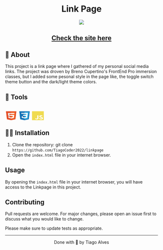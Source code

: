 <h1 align="center">Link Page</h1>

<p align="center">
  <img width="800" src="https://user-images.githubusercontent.com/119512258/229148163-7cf0df59-9bca-4f6a-9302-2bdc5b444684.gif"  
</p>

<h2 align="center">
  <a href="https://tiagocoder2022.github.io/linkpage/" target="_blank">Check the site here</a>  
</h2>
  
## 🧾 About

  This project is a link page where I gathered of my personal social media links. The project was droven by Breno Cupertino's FrontEnd Pro immersion classes, but I added some pesonal style in the page like, the toggle switch theme button and the dark/light theme colors.
  
## 🔧 Tools   
  
<div style="display: inline_block"><br> 
  <img align="center" alt="Tiago-HTML" height="30" width="40" src="https://raw.githubusercontent.com/devicons/devicon/master/icons/html5/html5-original.svg">
  <img align="center" alt="Tiago-CSS" height="30" width="40" src="https://raw.githubusercontent.com/devicons/devicon/master/icons/css3/css3-original.svg">
  <img align="center" alt="Tiago-Js" height="30" width="40" src="https://raw.githubusercontent.com/devicons/devicon/master/icons/javascript/javascript-plain.svg">
</div>

## 👨‍💻 Installation


1. Clone the repository: git clone `https://github.com/TiagoCoder2022/linkpage`
2. Open the `index.html` file in your internet browser.

## Usage


By opening the `index.html` file in your internet browser, you will have access to the Linkpage in this project.

## Contributing

Pull requests are welcome. For major changes, please open an issue first
to discuss what you would like to change.

Please make sure to update tests as appropriate.

---

<p align="center">Done with 💙 by Tiago Alves</p>
